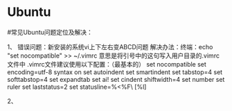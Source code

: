 # Ubuntu
#常见Ubuntu问题定位及解决：

1、 错误问题：新安装的系统vi上下左右变ABCD问题
解决办法：终端：echo "set nocompatible" >> ~/.vimrc 意思是将引号中的这句写入用户目录的.vimrc文件中
.vimrc文件建议使用以下配置：（最基本的）
set nocompatible
set encoding=utf-8
syntax on
set autoindent
set smartindent
set tabstop=4
set softtabstop=4
set expandtab
set ai!
set cindent shiftwidth=4
set number
set ruler
set laststatus=2
set statusline=%<%F\ [%l]

2、
